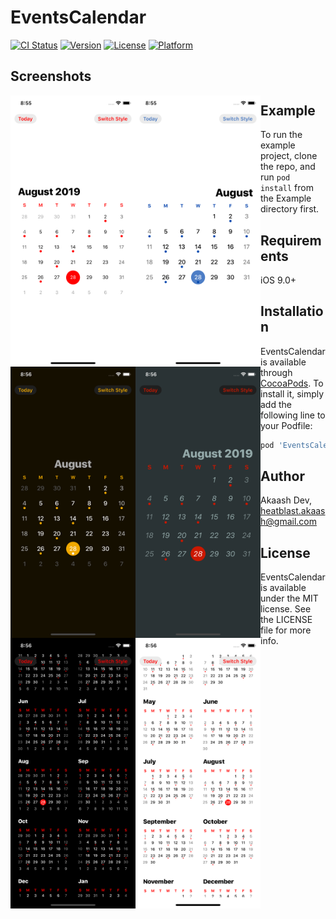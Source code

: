 # EventsCalendar

[![CI Status](https://img.shields.io/travis/akaashdev/EventsCalendar.svg?style=flat)](https://travis-ci.org/akaashdev/EventsCalendar)
[![Version](https://img.shields.io/cocoapods/v/EventsCalendar.svg?style=flat)](https://cocoapods.org/pods/EventsCalendar)
[![License](https://img.shields.io/cocoapods/l/EventsCalendar.svg?style=flat)](https://cocoapods.org/pods/EventsCalendar)
[![Platform](https://img.shields.io/cocoapods/p/EventsCalendar.svg?style=flat)](https://cocoapods.org/pods/EventsCalendar)


## Screenshots
<img align="left" width="200" src="https://github.com/akaashdev/EventsCalendar/blob/master/Screenshots/screenshot_1.png">
<img align="left" width="200" src="https://github.com/akaashdev/EventsCalendar/blob/master/Screenshots/screenshot_2.png">

<img align="left" width="200" src="https://github.com/akaashdev/EventsCalendar/blob/master/Screenshots/screenshot_5.png">
<img align="left" width="200" src="https://github.com/akaashdev/EventsCalendar/blob/master/Screenshots/screenshot_6.png">

<img align="left" width="200" src="https://github.com/akaashdev/EventsCalendar/blob/master/Screenshots/screenshot_3.png">
<img align="left" width="200" src="https://github.com/akaashdev/EventsCalendar/blob/master/Screenshots/screenshot_4.png">


## Example

To run the example project, clone the repo, and run `pod install` from the Example directory first.


## Requirements

iOS 9.0+


## Installation

EventsCalendar is available through [CocoaPods](https://cocoapods.org). To install
it, simply add the following line to your Podfile:

```ruby
pod 'EventsCalendar'
```

## Author

Akaash Dev, heatblast.akaash@gmail.com

## License

EventsCalendar is available under the MIT license. See the LICENSE file for more info.
